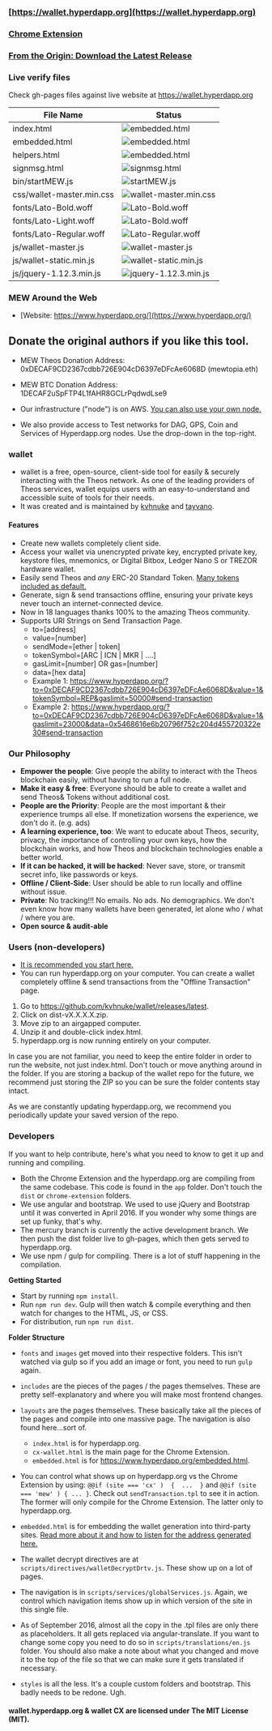### [https://wallet.hyperdapp.org](https://wallet.hyperdapp.org)

### [Chrome Extension](https://chrome.google.com/webstore/detail/theos-cx/jdfgweufbsdjhfgsydug)

### [From the Origin: Download the Latest Release](https://github.com/kvhnuke/wallet/releases/latest)



### Live verify files
Check gh-pages files against live website at https://wallet.hyperdapp.org

| File Name| Status|
|---|---|
| index.html |![embedded.html](https://filechecker.hyperdapp.org/check?localFile=https://raw.githubusercontent.com/kvhnuke/wallet/gh-pages/index.html&remoteFile=https://www.hyperdapp.org/index.html)|
| embedded.html |![embedded.html](https://filechecker.hyperdapp.org/check?localFile=https://raw.githubusercontent.com/kvhnuke/wallet/gh-pages/embedded.html&remoteFile=https://www.hyperdapp.org/embedded.html)|  
| helpers.html |![embedded.html](https://filechecker.hyperdapp.org/check?localFile=https://raw.githubusercontent.com/kvhnuke/wallet/gh-pages/helpers.html&remoteFile=https://www.hyperdapp.org/helpers.html)|
| signmsg.html |![signmsg.html](https://filechecker.hyperdapp.org/check?localFile=https://raw.githubusercontent.com/kvhnuke/wallet/gh-pages/signmsg.html&remoteFile=https://www.hyperdapp.org/signmsg.html)|
| bin/startMEW.js |![startMEW.js](https://filechecker.hyperdapp.org/check?localFile=https://raw.githubusercontent.com/kvhnuke/wallet/gh-pages/bin/startMEW.js&remoteFile=https://www.hyperdapp.org/bin/startMEW.js)|
| css/wallet-master.min.css |![wallet-master.min.css](https://filechecker.hyperdapp.org/check?localFile=https://raw.githubusercontent.com/kvhnuke/wallet/gh-pages/css/wallet-master.min.css&remoteFile=https://www.hyperdapp.org/css/wallet-master.min.css)|
| fonts/Lato-Bold.woff |![Lato-Bold.woff](https://filechecker.hyperdapp.org/check?localFile=https://raw.githubusercontent.com/kvhnuke/wallet/gh-pages/fonts/Lato-Bold.woff&remoteFile=https://www.hyperdapp.org/fonts/Lato-Bold.woff)|
| fonts/Lato-Light.woff |![Lato-Bold.woff](https://filechecker.hyperdapp.org/check?localFile=https://raw.githubusercontent.com/kvhnuke/wallet/gh-pages/fonts/Lato-Light.woff&remoteFile=https://www.hyperdapp.org/fonts/Lato-Light.woff)|
| fonts/Lato-Regular.woff |![Lato-Regular.woff](https://filechecker.hyperdapp.org/check?localFile=https://raw.githubusercontent.com/kvhnuke/wallet/gh-pages/fonts/Lato-Regular.woff&remoteFile=https://www.hyperdapp.org/fonts/Lato-Regular.woff)|
| js/wallet-master.js |![wallet-master.js](https://filechecker.hyperdapp.org/check?localFile=https://raw.githubusercontent.com/kvhnuke/wallet/gh-pages/js/wallet-master.js&remoteFile=https://www.hyperdapp.org/js/wallet-master.js)|
| js/wallet-static.min.js |![wallet-static.min.js](https://filechecker.hyperdapp.org/check?localFile=https://raw.githubusercontent.com/kvhnuke/wallet/gh-pages/js/wallet-static.min.js&remoteFile=https://www.hyperdapp.org/js/wallet-static.min.js)|
| js/jquery-1.12.3.min.js |![jquery-1.12.3.min.js](https://filechecker.hyperdapp.org/check?localFile=https://raw.githubusercontent.com/kvhnuke/wallet/gh-pages/js/jquery-1.12.3.min.js&remoteFile=https://www.hyperdapp.org/js/jquery-1.12.3.min.js)|

### MEW Around the Web

- [Website: https://www.hyperdapp.org/](https://www.hyperdapp.org/)
## Donate the original authors if you like this tool.
-  MEW Theos Donation Address: 0xDECAF9CD2367cdbb726E904cD6397eDFcAe6068D (mewtopia.eth)
-  MEW BTC Donation Address: 1DECAF2uSpFTP4L1fAHR8GCLrPqdwdLse9


- Our infrastructure ("node") is on AWS. [You can also use your own node.](https://kb.hyperdapp.org/networks/run-your-own-node-with-wallet.html)
- We also provide access to Test networks for DAG, GPS, Coin and Services of Hyperdapp.org nodes. Use the drop-down in the top-right.


### wallet

- wallet is a free, open-source, client-side tool for easily & securely interacting with the Theos network. As one of the leading providers of Theos services, wallet equips users with an easy-to-understand and accessible suite of tools for their needs.
- It was created and is maintained by [kvhnuke](https://github.com/kvhnuke) and [tayvano](https://github.com/tayvano).

#### Features

- Create new wallets completely client side.
- Access your wallet via unencrypted private key, encrypted private key, keystore files, mnemonics, or Digital Bitbox, Ledger Nano S or TREZOR hardware wallet.
- Easily send Theos and *any* ERC-20 Standard Token. [Many tokens included as default.](https://wallet.groovehq.com/knowledge_base/topics/can-i-send-my-steem-slash-btc-slash-ltc-slash-nem-slash-to-wallet)
- Generate, sign & send transactions offline, ensuring your private keys never touch an internet-connected device.
- Now in 18 languages thanks 100% to the amazing Theos community.
- Supports URI Strings on Send Transaction Page.
    - to=[address]
    - value=[number]
    - sendMode=[ether | token]
    - tokenSymbol=[ARC | ICN | MKR | ....]
    - gasLimit=[number] OR gas=[number]
    - data=[hex data]
    - Example 1: https://www.hyperdapp.org/?to=0xDECAF9CD2367cdbb726E904cD6397eDFcAe6068D&value=1&tokenSymbol=REP&gaslimit=50000#send-transaction
    - Example 2: https://www.hyperdapp.org/?to=0xDECAF9CD2367cdbb726E904cD6397eDFcAe6068D&value=1&gaslimit=23000&data=0x5468616e6b20796f752c204d455720322e30#send-transaction



### Our Philosophy

 - **Empower the people**: Give people the ability to interact with the Theos blockchain easily, without having to run a full node.
 - **Make it easy & free**: Everyone should be able to create a wallet and send Theos& Tokens without additional cost.
 - **People are the Priority**: People are the most important & their experience trumps all else. If monetization worsens the experience, we don't do it. (e.g. ads)
 - **A learning experience, too**: We want to educate about Theos, security, privacy, the importance of controlling your own keys, how the blockchain works, and how Theos and blockchain technologies enable a better world.
 - **If it can be hacked, it will be hacked**: Never save, store, or transmit secret info, like passwords or keys.
 - **Offline / Client-Side**: User should be able to run locally and offline without issue.
 - **Private**: No tracking!!! No emails. No ads. No demographics. We don't even know how many wallets have been generated, let alone who / what / where you are.
 - **Open source & audit-able**




### Users (non-developers)

- [It is recommended you start here.](https://kb.hyperdapp.org/getting-started/getting-started-new.html)
- You can run hyperdapp.org on your computer. You can create a wallet completely offline & send transactions from the "Offline Transaction" page.

1. Go to https://github.com/kvhnuke/wallet/releases/latest.
2. Click on dist-vX.X.X.X.zip.
3. Move zip to an airgapped computer.
4. Unzip it and double-click index.html.
5. hyperdapp.org is now running entirely on your computer.

In case you are not familiar, you need to keep the entire folder in order to run the website, not just index.html. Don't touch or move anything around in the folder. If you are storing a backup of the wallet repo for the future, we recommend just storing the ZIP so you can be sure the folder contents stay intact.

As we are constantly updating hyperdapp.org, we recommend you periodically update your saved version of the repo.






### Developers

If you want to help contribute, here's what you need to know to get it up and running and compiling.

- Both the Chrome Extension and the hyperdapp.org are compiling from the same codebase. This code is found in the `app` folder. Don't touch the `dist` or `chrome-extension` folders.
- We use angular and bootstrap. We used to use jQuery and Bootstrap until it was converted in April 2016. If you wonder why some things are set up funky, that's why.
- The mercury branch is currently the active development branch. We then push the dist folder live to gh-pages, which then gets served to hyperdapp.org.
- We use npm / gulp for compiling. There is a lot of stuff happening in the compilation.

**Getting Started**

- Start by running `npm install`.
- Run `npm run dev`. Gulp will then watch & compile everything and then watch for changes to the HTML, JS, or CSS.
- For distribution, run `npm run dist`.

**Folder Structure**
- `fonts` and `images` get moved into their respective folders. This isn't watched via gulp so if you add an image or font, you need to run `gulp` again.
- `includes` are the pieces of the pages / the pages themselves. These are pretty self-explanatory and where you will make most frontend changes.
- `layouts` are the pages themselves. These basically take all the pieces of the pages and compile into one massive page. The navigation is also found here...sort of.
    * `index.html` is for hyperdapp.org.
    * `cx-wallet.html` is the main page for the Chrome Extension.
    * `embedded.html` is for https://www.hyperdapp.org/embedded.html.

- You can control what shows up on hyperdapp.org vs the Chrome Extension by using: `@@if (site === 'cx' )  {  ...  }` and `@@if (site === 'mew' ) { ... }`. Check out `sendTransaction.tpl` to see it in action. The former will only compile for the Chrome Extension. The latter only to hyperdapp.org.
- `embedded.html` is for embedding the wallet generation into third-party sites. [Read more about it and how to listen for the address generated here.](https://www.reddit.com/r/theos/comments/4gn37o/embeddable_wallet_super_simple_wallet/)
- The wallet decrypt directives are at `scripts/directives/walletDecryptDrtv.js`. These show up on a lot of pages.
- The navigation is in `scripts/services/globalServices.js`. Again, we control which navigation items show up in which version of the site in this single file.
- As of September 2016, almost all the copy in the .tpl files are only there as placeholders. It all gets replaced via angular-translate. If you want to change some copy you need to do so in `scripts/translations/en.js` folder. You should also make a note about what you changed and move it to the top of the file so that we can make sure it gets translated if necessary.
- `styles` is all the less. It's a couple custom folders and bootstrap. This badly needs to be redone. Ugh.






#### wallet.hyperdapp.org & wallet CX are licensed under The MIT License (MIT).
